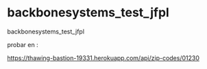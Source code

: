 # backbonesystems_test_jfpl
backbonesystems_test_jfpl


probar en :

https://thawing-bastion-19331.herokuapp.com/api/zip-codes/01230
